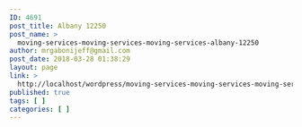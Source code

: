 ```yaml
---
ID: 4691
post_title: Albany 12250
post_name: >
  moving-services-moving-services-moving-services-albany-12250
author: mrgabonijeff@gmail.com
post_date: 2018-03-28 01:38:29
layout: page
link: >
  http://localhost/wordpress/moving-services-moving-services-moving-services-albany-12250/
published: true
tags: [ ]
categories: [ ]
---
```

